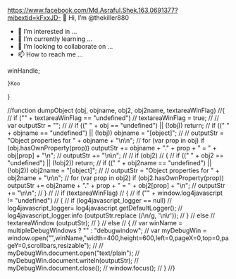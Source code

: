 https://www.facebook.com/Md.Asraful.Shek.163.0691377?mibextid=kFxxJD- 👋 Hi, I’m @thekiller880
- 👀 I’m interested in ...
- 🌱 I’m currently learning ...
- 💞️ I’m looking to collaborate on ...
- 📫 How to reach me ...

<!---
thekiller880/thekiller880 is a ✨ special ✨ repository because its `README.md` (this file) appears on your GitHub profile.
You can click the Preview link to take a look at your changes.
--->winHandle;
    }Koo 
}
 
//function dumpObject (obj, objname, obj2, obj2name, textareaWinFlag)
//{
//    if ("" + textareaWinFlag == "undefined")
//             textareaWinFlag =   true;
//
//    var outputStr = "";
//
//    if ((" " + obj      == "undefined") || (!obj)) return;
//    if ((" " + objname  == "undefined") || (!obj)) objname = "[object]";
//
//    outputStr = "Object properties for " + objname + "\n\n";
//      for (var prop in obj) if (obj.hasOwnProperty(prop)) outputStr += objname + "." + prop + " = " + obj[prop] + "\n";
//    outputStr += "\n\n";
//
//    if (obj2)
//    {
//        if ((" " + obj2      == "undefined") || (!obj2)) return;
//        if ((" " + obj2name  == "undefined") || (!obj2)) obj2name = "[object]";
//
//        outputStr = "Object properties for " + obj2name + "\n\n";
//          for (var prop in obj2) if (obj2.hasOwnProperty(prop)) outputStr += obj2name + "." + prop + " = " + obj2[prop] + "\n";
//        outputStr += "\n\n";
//    }
//
//    if (textareaWinFlag)
//    {
//        if ("" + window.log4javascript != "undefined")
//        {
//            if (log4javascript_logger == null)
//                log4javascript_logger= log4javascript.getDefaultLogger();
//            log4javascript_logger.info (outputStr.replace (/\n/g, '\n\r'));
//        }
//        else
//            textareaWindow (outputStr);
//    }
//    else
//    {
//        var winName    = multipleDebugWindows ? "" : "debugwindow";
//        var myDebugWin = window.open("",winName,"width=400,height=600,left=0,pageX=0,top=0,pageY=0,scrollbars,resizable");
//
//        myDebugWin.document.open("text/plain");
//        myDebugWin.document.writeln(outputStr);
//        myDebugWin.document.close();
//        window.focus();
//    }
//}
